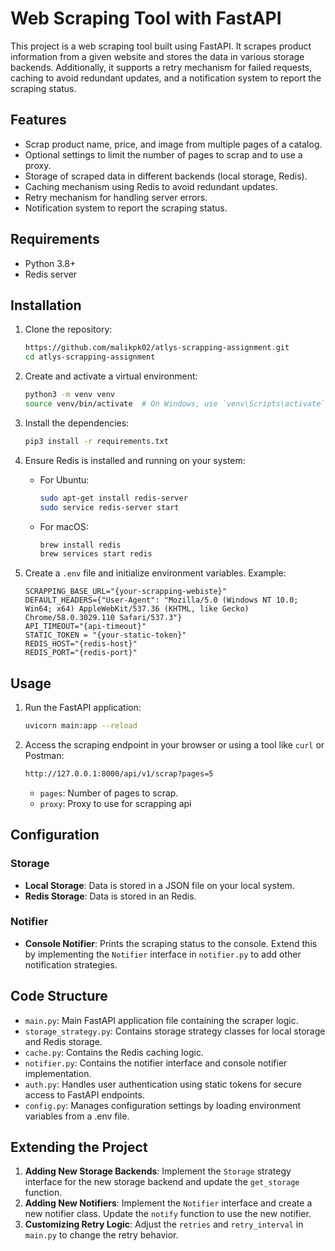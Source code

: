 # Web Scraping Tool with FastAPI

This project is a web scraping tool built using FastAPI. It scrapes product information from a given website and stores the data in various storage backends. Additionally, it supports a retry mechanism for failed requests, caching to avoid redundant updates, and a notification system to report the scraping status.

## Features

- Scrap product name, price, and image from multiple pages of a catalog.
- Optional settings to limit the number of pages to scrap and to use a proxy.
- Storage of scraped data in different backends (local storage, Redis).
- Caching mechanism using Redis to avoid redundant updates.
- Retry mechanism for handling server errors.
- Notification system to report the scraping status.

## Requirements

- Python 3.8+
- Redis server

## Installation

1. Clone the repository:

    ```bash
    https://github.com/malikpk02/atlys-scrapping-assignment.git
    cd atlys-scrapping-assignment
    ```

2. Create and activate a virtual environment:

    ```bash
    python3 -m venv venv
    source venv/bin/activate  # On Windows, use `venv\Scripts\activate`
    ```

3. Install the dependencies:

    ```bash
    pip3 install -r requirements.txt
    ```

4. Ensure Redis is installed and running on your system:

    - For Ubuntu:

        ```bash
        sudo apt-get install redis-server
        sudo service redis-server start
        ```

    - For macOS:

        ```bash
        brew install redis
        brew services start redis
        ```
5. Create a `.env` file and initialize environment variables. Example:
   ```
   SCRAPPING_BASE_URL="{your-scrapping-webiste}"
   DEFAULT_HEADERS={"User-Agent": "Mozilla/5.0 (Windows NT 10.0; Win64; x64) AppleWebKit/537.36 (KHTML, like Gecko) Chrome/58.0.3029.110 Safari/537.3"}
   API_TIMEOUT="{api-timeout}"
   STATIC_TOKEN = "{your-static-token}"
   REDIS_HOST="{redis-host}"
   REDIS_PORT="{redis-port}"
   ```

## Usage

1. Run the FastAPI application:

    ```bash
    uvicorn main:app --reload
    ```

2. Access the scraping endpoint in your browser or using a tool like `curl` or Postman:

    ```bash
    http://127.0.0.1:8000/api/v1/scrap?pages=5
    ```

    - `pages`: Number of pages to scrap.
    - `proxy`: Proxy to use for scrapping api

## Configuration

### Storage

- **Local Storage**: Data is stored in a JSON file on your local system.
- **Redis Storage**: Data is stored in an Redis.
### Notifier

- **Console Notifier**: Prints the scraping status to the console. Extend this by implementing the `Notifier` interface in `notifier.py` to add other notification strategies.

## Code Structure

- `main.py`: Main FastAPI application file containing the scraper logic.
- `storage_strategy.py`: Contains storage strategy classes for local storage and Redis storage.
- `cache.py`: Contains the Redis caching logic.
- `notifier.py`: Contains the notifier interface and console notifier implementation.
- `auth.py`: Handles user authentication using static tokens for secure access to FastAPI endpoints.
- `config.py`: Manages configuration settings by loading environment variables from a .env file.


## Extending the Project

1. **Adding New Storage Backends**: Implement the `Storage` strategy interface for the new storage backend and update the `get_storage` function.
2. **Adding New Notifiers**: Implement the `Notifier` interface and create a new notifier class. Update the `notify` function to use the new notifier.
3. **Customizing Retry Logic**: Adjust the `retries` and `retry_interval` in `main.py` to change the retry behavior.


